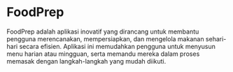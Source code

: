 # FoodPrep
FoodPrep adalah aplikasi inovatif yang dirancang untuk membantu pengguna merencanakan, mempersiapkan, dan mengelola makanan sehari-hari secara efisien. Aplikasi ini memudahkan pengguna untuk menyusun menu harian atau mingguan, serta memandu mereka dalam proses memasak dengan langkah-langkah yang mudah diikuti.
